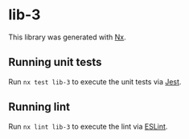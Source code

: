 # lib-3

This library was generated with [Nx](https://nx.dev).

## Running unit tests

Run `nx test lib-3` to execute the unit tests via [Jest](https://jestjs.io).

## Running lint

Run `nx lint lib-3` to execute the lint via [ESLint](https://eslint.org/).

